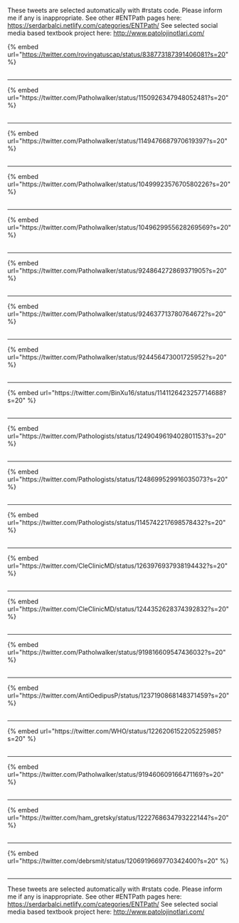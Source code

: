 

These tweets are selected automatically with #rstats code. Please inform me if any is inappropriate.
See other #ENTPath pages here: https://serdarbalci.netlify.com/categories/ENTPath/ 
See selected social media based textbook project here: http://www.patolojinotlari.com/

{% embed url="https://twitter.com/rovingatuscap/status/838773187391406081?s=20" %}<br>
<br>
<hr>
{% embed url="https://twitter.com/Patholwalker/status/1150926347948052481?s=20" %}<br>
<br>
<hr>
{% embed url="https://twitter.com/Patholwalker/status/1149476687970619397?s=20" %}<br>
<br>
<hr>
{% embed url="https://twitter.com/Patholwalker/status/1049992357670580226?s=20" %}<br>
<br>
<hr>
{% embed url="https://twitter.com/Patholwalker/status/1049629955628269569?s=20" %}<br>
<br>
<hr>
{% embed url="https://twitter.com/Patholwalker/status/924864272869371905?s=20" %}<br>
<br>
<hr>
{% embed url="https://twitter.com/Patholwalker/status/924637713780764672?s=20" %}<br>
<br>
<hr>
{% embed url="https://twitter.com/Patholwalker/status/924456473001725952?s=20" %}<br>
<br>
<hr>
{% embed url="https://twitter.com/BinXu16/status/1141126423257714688?s=20" %}<br>
<br>
<hr>
{% embed url="https://twitter.com/Pathologists/status/1249049619402801153?s=20" %}<br>
<br>
<hr>
{% embed url="https://twitter.com/Pathologists/status/1248699529916035073?s=20" %}<br>
<br>
<hr>
{% embed url="https://twitter.com/Pathologists/status/1145742217698578432?s=20" %}<br>
<br>
<hr>
{% embed url="https://twitter.com/CleClinicMD/status/1263976937938194432?s=20" %}<br>
<br>
<hr>
{% embed url="https://twitter.com/CleClinicMD/status/1244352628374392832?s=20" %}<br>
<br>
<hr>
{% embed url="https://twitter.com/Patholwalker/status/919816609547436032?s=20" %}<br>
<br>
<hr>
{% embed url="https://twitter.com/AntiOedipusP/status/1237190868148371459?s=20" %}<br>
<br>
<hr>
{% embed url="https://twitter.com/WHO/status/1226206152205225985?s=20" %}<br>
<br>
<hr>
{% embed url="https://twitter.com/Patholwalker/status/919460609166471169?s=20" %}<br>
<br>
<hr>
{% embed url="https://twitter.com/ham_gretsky/status/1222768634793222144?s=20" %}<br>
<br>
<hr>
{% embed url="https://twitter.com/debrsmit/status/1206919669770342400?s=20" %}<br>
<br>
<hr>


These tweets are selected automatically with #rstats code. Please inform me if any is inappropriate.
See other #ENTPath pages here: https://serdarbalci.netlify.com/categories/ENTPath/ 
See selected social media based textbook project here: http://www.patolojinotlari.com/
